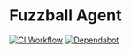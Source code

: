 # Fuzzball Agent

[![CI Workflow](https://github.com/sylabs/fuzzball-agent/workflows/ci/badge.svg)](https://github.com/sylabs/fuzzball-agent/actions)
[![Dependabot](https://api.dependabot.com/badges/status?host=github&repo=sylabs/fuzzball-agent&identifier=238560817)](https://app.dependabot.com/accounts/sylabs/repos/238560817)
